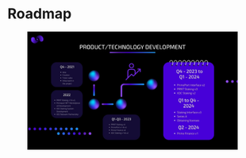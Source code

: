 # Roadmap

<figure><img src="../.gitbook/assets/roadmap.jpg" alt=""><figcaption></figcaption></figure>
